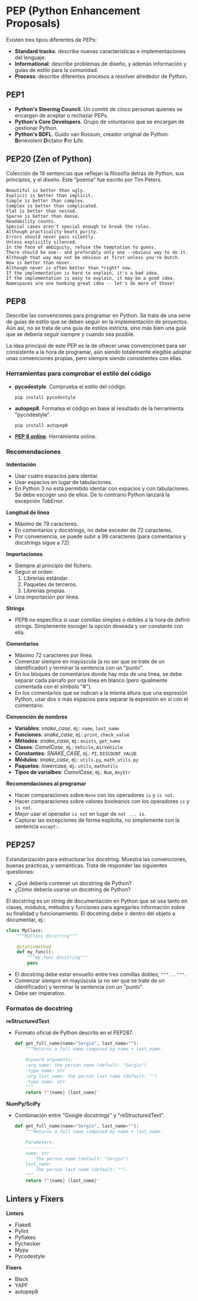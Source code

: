 # PEP (Python Enhancement Proposals)

Existen tres tipos diferentes de PEPs:

- **Standard tracks**: describe nuevas características e implementaciones del lenguaje.
- **Informational**: describe problemas de diseño, y además información y guías de estilo para la comunidad.
- **Process**: describe diferentes procesos a resolver alrededor de Python.

## PEP1

- **Python's Steering Council**. Un comité de cinco personas quienes se encargan de aceptar o rechazar PEPs.
- **Python's Core Developers**. Grupo de voluntarios que se encargan de gestionar Python.
- **Python's BDFL**. Guido van Rossum, creador original de Python. **B**enevolent **D**ictator **F**or **L**ife.

## PEP20 (Zen of Python)

Colección de 19 sentencias que reflejan la filosofía detrás de Python, sus principios, y el diseño. Este "poema" fue escrito por Tim Peters.

    Beautiful is better than ugly.
    Explicit is better than implicit.
    Simple is better than complex.
    Complex is better than complicated.
    Flat is better than nested.
    Sparse is better than dense.
    Readability counts.
    Special cases aren't special enough to break the rules.
    Although practicality beats purity.
    Errors should never pass silently.
    Unless explicitly silenced.
    In the face of ambiguity, refuse the temptation to guess.
    There should be one-- and preferably only one --obvious way to do it.
    Although that way may not be obvious at first unless you're Dutch.
    Now is better than never.
    Although never is often better than *right* now.
    If the implementation is hard to explain, it's a bad idea.
    If the implementation is easy to explain, it may be a good idea.
    Namespaces are one honking great idea -- let's do more of those!

## PEP8

Describe las convenciones para programar en Python. Se trata de una serie de guías de estilo que se deben seguir en la implementación de proyectos. Aún así, no se trata de una guía de estilos estricta, sino más bien una guía que se debería seguir siempre y cuando sea posible.

La idea principal de este PEP es la de ofrecer unas convenciones para ser consistente a la hora de programar, aún siendo totalemente elegible adoptar unas convenciones propias, pero siempre siendo consistentes con ellas.

### Herramientas para comprobar el estilo del código

- **pycodestyle**. Comprueba el estilo del código.

    `pip install pycodestyle`

- **autopep8**. Formatea el código en base al resultado de la herramienta "pycodestyle".

    `pip install autopep8`

- [**PEP 8 online**](http://pep8online.com/about). Herramienta online.

### Recomendaciones

**Indentación**

- Usar cuatro espacios para identar.
- Usar espacios en lugar de tabulaciones.
- En Python 3 no está permitido identar con espacios y con tabulaciones. Se debe escoger uno de ellos. De lo contrario Python lanzará la excepción *TabError*.

**Longitud de línea**

- Máximo de 79 caracteres.
- En comentarios y docstrings, no debe exceder de 72 caracteres.
- Por conveniencia, se puede subir a 99 caracteres (para comentarios y docstrings sigue a 72).

**Importaciones**

- Siempre al principio del fichero.
- Seguir el orden:
    1. Librerías estándar.
    2. Paquetes de terceros.
    3. Librerías propias.
- Una importación por línea.

**Strings**

- PEP8 no especifica si usar comillas simples o dobles a la hora de definir strings. Simplemente escoger la opción deseada y ser constante con ella.

**Comentarios**

- Máximo 72 caracteres por línea.
- Comenzar siempre en mayúscula (a no ser que se trate de un identificador) y terminar la sentencia con un "punto".
- En los bloques de comentarios donde hay más de una línea, se debe separar cada párrafo por una línea en blanco (pero igualmente comentada con el símbolo "#").
- En los comentarios que se indican a la misma altura que una expresión Python, usar dos o más espacios para separar la expresión en sí con el comentario.

**Convención de nombres**

- **Variables**: *snake_case*, ej.: `name`, `last_name`
- **Funciones**: *snake_case*, ej.: `print`, `check_value`
- **Métodos**: *snake_case*, ej.: `exists`, `get_name`
- **Clases**: *CamelCase*, ej.: `Vehicle`, `AirVehicle`
- **Constantes**: *SNAKE_CASE*, ej.: `PI`, `DISCOUNT_VALUE`
- **Módulos**: *snake_case*, ej.: `utils.py`, `math_utils.py`
- **Paquetes**: *lowercase*, ej.: `utils`, `mathutils`
- **Tipos de varialbes**: *CamelCase*, ej.: `Num`, `AnyStr`

**Recomendaciones al programar**

- Hacer comparaciones sobre `None` con los operadores `is` y `is not`.
- Hacer comparaciones sobre valores booleanos con los operadores `is` y `is not`.
- Mejor usar el operador `is not` en lugar de `not ... is`.
- Capturar las excepciones de forma explícita, no simplemente con la sentencia `except:`.

## PEP257

Estandarización para estructurar los docstring. Muestra las convenciones, buenas prácticas, y semánticas. Trata de responder las siguientes questiones:

- ¿Qué debería contener un docstring de Python?
- ¿Cómo debería usarse un docstring de Python?

El docstring es un string de documentación en Python que se usa tanto en clases, módulos, métodos y funciones para agregarles información sobre su finalidad y funcionamiento. El docstring debe ir dentro del objeto a documentar, ej.:

```python
class MyClass:
    """MyClass docstring"""

    @staticmethod
    def my_func():
        """my_func docstring"""
        pass
```

- El docstring debe estar envuelto entre tres comillas dobles; `"""..."""`.
- Comenzar siempre en mayúscula (a no ser que se trate de un identificador) y terminar la sentencia con un "punto".
- Debe ser imperativo.

### Formatos de docstring

**reStructuredText**

- Formato oficial de Python descrito en el PEP287.
    ```python
    def get_full_name(name="Sergio", last_name=""):
        """Returns a full name composed by name + last_name.

        Keyword arguments:
        :arg name: the person name (default: "Sergio")
        :type name: str
        :arg last_name: the person last name (default: "")
        :type name: str
        """
        return f"{name} {last_name}"
    ```

**NumPy/SciPy**

- Combinación entre "Google docstrings" y "reStructuredText".
    ```python
    def get_full_name(name="Sergio", last_name=""):
        """Returns a full name composed by name + last_name.

        Parameters:
        -----------
        name: str
            The person name (default: "Sergio").
        last_name:
            The person last name (default: "").
        """
        return f"{name} {last_name}"
    ```

## Linters y Fixers

**Linters**

- Flake8
- Pylint
- Pyflakes
- Pychecker
- Mypy
- Pycodestyle

**Fixers**

- Black
- YAPF
- autopep8
